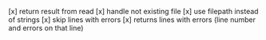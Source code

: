 [x] return result from read
[x] handle not existing file
[x] use filepath instead of strings
[x] skip lines with errors
[x] returns lines with errors (line number and errors on that line)
